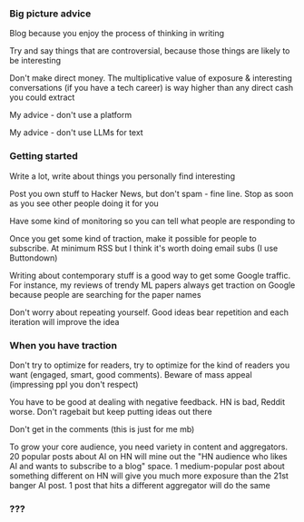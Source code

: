 ### Big picture advice

Blog because you enjoy the process of thinking in writing

Try and say things that are controversial, because those things are likely to be interesting

Don't make direct money. The multiplicative value of exposure & interesting conversations (if you have a tech career) is way higher than any direct cash you could extract

My advice - don't use a platform

My advice - don't use LLMs for text

### Getting started

Write a lot, write about things you personally find interesting

Post you own stuff to Hacker News, but don't spam - fine line. Stop as soon as you see other people doing it for you

Have some kind of monitoring so you can tell what people are responding to

Once you get some kind of traction, make it possible for people to subscribe. At minimum RSS but I think it's worth doing email subs (I use Buttondown)

Writing about contemporary stuff is a good way to get some Google traffic. For instance, my reviews of trendy ML papers always get traction on Google because people are searching for the paper names

Don't worry about repeating yourself. Good ideas bear repetition and each iteration will improve the idea

### When you have traction

Don't try to optimize for readers, try to optimize for the kind of readers you want (engaged, smart, good comments). Beware of mass appeal (impressing ppl you don't respect)

You have to be good at dealing with negative feedback. HN is bad, Reddit worse. Don't ragebait but keep putting ideas out there

Don't get in the comments (this is just for me mb)

To grow your core audience, you need variety in content and aggregators. 20 popular posts about AI on HN will mine out the "HN audience who likes AI and wants to subscribe to a blog" space. 1 medium-popular post about something different on HN will give you much more exposure than the 21st banger AI post. 1 post that hits a different aggregator will do the same

### ???